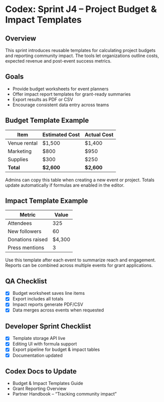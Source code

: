 # Codex: Sprint J4 – Project Budget & Impact Templates

## Overview
This sprint introduces reusable templates for calculating project budgets and reporting community impact. The tools let organizations outline costs, expected revenue and post-event success metrics.

## Goals
- Provide budget worksheets for event planners
- Offer impact report templates for grant-ready summaries
- Export results as PDF or CSV
- Encourage consistent data entry across teams

## Budget Template Example
| Item | Estimated Cost | Actual Cost |
| ---- | -------------- | ----------- |
| Venue rental | $1,500 | $1,400 |
| Marketing | $800 | $950 |
| Supplies | $300 | $250 |
| **Total** | **$2,600** | **$2,600** |

Admins can copy this table when creating a new event or project. Totals update automatically if formulas are enabled in the editor.

## Impact Template Example
| Metric | Value |
| ------ | ----- |
| Attendees | 325 |
| New followers | 60 |
| Donations raised | $4,300 |
| Press mentions | 3 |

Use this template after each event to summarize reach and engagement. Reports can be combined across multiple events for grant applications.

## QA Checklist
- [x] Budget worksheet saves line items
- [x] Export includes all totals
- [x] Impact reports generate PDF/CSV
- [x] Data merges across events when requested

## Developer Sprint Checklist
- [x] Template storage API live
- [x] Editing UI with formula support
- [x] Export pipeline for budget & impact tables
- [x] Documentation updated

## Codex Docs to Update
- Budget & Impact Templates Guide
- Grant Reporting Overview
- Partner Handbook – “Tracking community impact”
